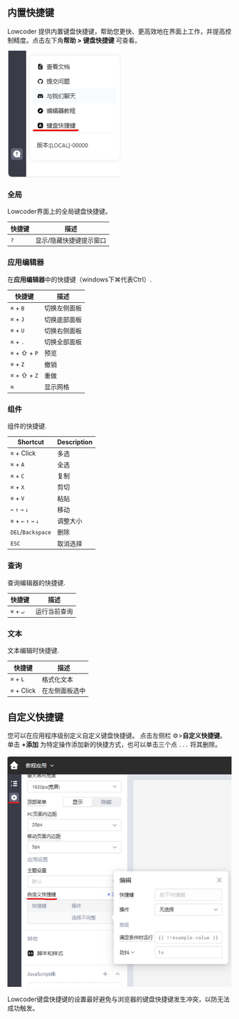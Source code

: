 ## 内置快捷键

Lowcoder 提供内置键盘快捷键，帮助您更快、更高效地在界面上工作，并提高控制精度。点击左下角**帮助 > 键盘快捷键** 可查看。

![](assets/keyboard-shortcuts-1.png)

### 全局

Lowcoder界面上的全局键盘快捷键。

| 快捷键 | 描述                    |
| ------ | ----------------------- |
| `?`    | 显示/隐藏快捷键提示窗口 |

### 应用编辑器

在**应用编辑器**中的快捷键（windows下⌘代表Ctrl）.

| 快捷键        | 描述         |
| ------------- | ------------ |
| `⌘` + `B`     | 切换左侧面板 |
| `⌘` + `J`     | 切换底部面板 |
| `⌘` + `U`     | 切换右侧面板 |
| `⌘` + `.`     | 切换全部面板 |
| `⌘` + ⇧ + `P` | 预览         |
| `⌘` + `Z`     | 撤销         |
| `⌘` + ⇧ + `Z` | 重做         |
| `⌘`           | 显示网格     |

### 组件

组件的快捷键.

| Shortcut              | Description |
| --------------------- | ----------- |
| `⌘` + Click           | 多选        |
| `⌘` + `A`             | 全选        |
| `⌘` + `C`             | 复制        |
| `⌘` + `X`             | 剪切        |
| `⌘` + `V`             | 粘贴        |
| `←` `↑` `→` `↓`       | 移动        |
| `⌘` + `←` `↑` `→` `↓` | 调整大小    |
| `DEL`/`Backspace`     | 删除        |
| `ESC`                 | 取消选择    |

### 查询

查询编辑器的快捷键.

| 快捷键    | 描述         |
| --------- | ------------ |
| `⌘` + `↵` | 运行当前查询 |

### 文本

文本编辑时快捷键.

| 快捷键      | 描述           |
| ----------- | -------------- |
| `⌘` + `L`   | 格式化文本     |
| `⌘` + Click | 在左侧面板选中 |

## 自定义快捷键

您可以在应用程序级别定义自定义键盘快捷键。 点击左侧栏 ⚙️>**自定义快捷键**。单击 **+添加** 为特定操作添加新的快捷方式，也可以单击三个点 `...` 将其删除。

![](assets/keyboard-shortcuts-2.png)

Lowcoder键盘快捷键的设置最好避免与浏览器的键盘快捷键发生冲突，以防无法成功触发。